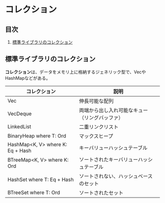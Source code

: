 # コレクション


## 目次

1. [標準ライブラリのコレクション](#標準ライブラリのコレクション)


## 標準ライブラリのコレクション

**コレクション**は、データをメモリ上に格納するジェネリック型で、VecやHashMapなどがある。

| コレクション                     | 説明                                           |
|----------------------------------|------------------------------------------------|
| Vec<T>                           | 伸長可能な配列                                 |
| VecDeque<T>                      | 両端から出し入れ可能なキュー（リングバッファ） |
| LinkedList<T>                    | 二重リンクリスト                               |
| BinaryHeap<T> where T: Ord       | マックスヒープ                                 |
| HashMap<K, V> where K: Eq + Hash | キーバリューハッシュテーブル                   |
| BTreeMap<K, V> where K: Ord      | ソートされたキーバリューハッシュテーブル       |
| HashSet<T> where T: Eq + Hash    | ソートされない、ハッシュベースのセット         |
| BTreeSet<T> where T: Ord         | ソートされたセット                             |
